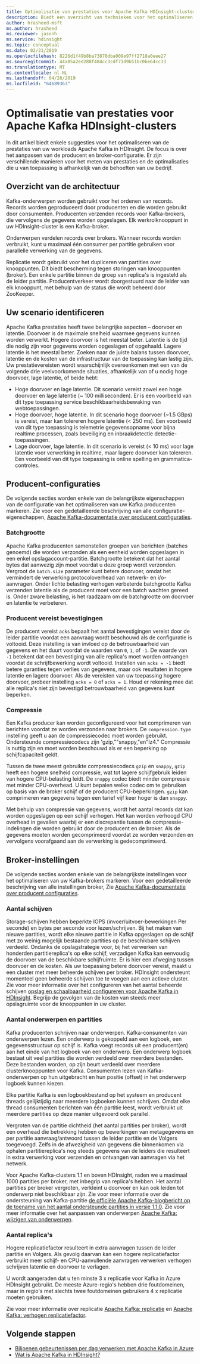 ```yaml
---
title: Optimalisatie van prestaties voor Apache Kafka HDInsight-clusters
description: Biedt een overzicht van technieken voor het optimaliseren van Apache Kafka-workloads op Azure HDInsight.
author: hrasheed-msft
ms.author: hrasheed
ms.reviewer: jasonh
ms.service: hdinsight
ms.topic: conceptual
ms.date: 02/21/2019
ms.openlocfilehash: 8226d1f49b8ba73870dba009e97ff2718a0eee27
ms.sourcegitcommit: 44a85a2ed288f484cc3cdf71d9b51bc0be64cc33
ms.translationtype: MT
ms.contentlocale: nl-NL
ms.lasthandoff: 04/28/2019
ms.locfileid: "64689363"
---
```

# <a name="performance-optimization-for-apache-kafka-hdinsight-clusters"></a>Optimalisatie van prestaties voor Apache Kafka HDInsight-clusters

In dit artikel biedt enkele suggesties voor het optimaliseren van de prestaties van uw workloads Apache Kafka in HDInsight. De focus is over het aanpassen van de producent en broker-configuratie. Er zijn verschillende manieren voor het meten van prestaties en de optimalisaties die u van toepassing is afhankelijk van de behoeften van uw bedrijf.

## <a name="architecture-overview"></a>Overzicht van de architectuur

Kafka-onderwerpen worden gebruikt voor het ordenen van records. Records worden geproduceerd door producenten en die worden gebruikt door consumenten. Producenten verzenden records voor Kafka-brokers, die vervolgens de gegevens worden opgeslagen. Elk werkrolknooppunt in uw HDInsight-cluster is een Kafka-broker.

Onderwerpen verdelen records over brokers. Wanneer records worden verbruikt, kunt u maximaal één consumer per partitie gebruiken voor parallelle verwerking van de gegevens.

Replicatie wordt gebruikt voor het dupliceren van partities over knooppunten. Dit biedt bescherming tegen storingen van knooppunten (broker). Een enkele partitie binnen de groep van replica's is ingesteld als de leider partitie. Producentverkeer wordt doorgestuurd naar de leider van elk knooppunt, met behulp van de status die wordt beheerd door ZooKeeper.

## <a name="identify-your-scenario"></a>Uw scenario identificeren

Apache Kafka prestaties heeft twee belangrijke aspecten – doorvoer en latentie. Doorvoer is de maximale snelheid waarmee gegevens kunnen worden verwerkt. Hogere doorvoer is het meestal beter. Latentie is de tijd die nodig zijn voor gegevens worden opgeslagen of opgehaald. Lagere latentie is het meestal beter. Zoeken naar de juiste balans tussen doorvoer, latentie en de kosten van de infrastructuur van de toepassing kan lastig zijn. Uw prestatievereisten wordt waarschijnlijk overeenkomen met een van de volgende drie veelvoorkomende situaties, afhankelijk van of u nodig hoge doorvoer, lage latentie, of beide hebt:

* Hoge doorvoer en lage latentie. Dit scenario vereist zowel een hoge doorvoer en lage latentie (~ 100 milliseconden). Er is een voorbeeld van dit type toepassing service beschikbaarheidsbewaking van webtoepassingen.
* Hoge doorvoer, hoge latentie. In dit scenario hoge doorvoer (~1.5 GBps) is vereist, maar kan tolereren hogere latentie (< 250 ms). Een voorbeeld van dit type toepassing is telemetrie gegevensopname voor bijna realtime processen, zoals beveiliging en inbraakdetectie detectie-toepassingen.
* Lage doorvoer, lage latentie. In dit scenario is vereist (< 10 ms) voor lage latentie voor verwerking in realtime, maar lagere doorvoer kan tolereren. Een voorbeeld van dit type toepassing is online spelling en grammatica-controles.

## <a name="producer-configurations"></a>Producent-configuraties

De volgende secties worden enkele van de belangrijkste eigenschappen van de configuratie van het optimaliseren van uw Kafka producenten markeren. Zie voor een gedetailleerde beschrijving van alle configuratie-eigenschappen, [Apache Kafka-documentatie over producent configuraties](https://kafka.apache.org/documentation/#producerconfigs).

### <a name="batch-size"></a>Batchgrootte

Apache Kafka producenten samenstellen groepen van berichten (batches genoemd) die worden verzonden als een eenheid worden opgeslagen in een enkel opslagaccount-partitie. Batchgrootte betekent dat het aantal bytes dat aanwezig zijn moet voordat u deze groep wordt verzonden. Vergroot de `batch.size` parameter kunt betere doorvoer, omdat het vermindert de verwerking protocoloverhead van netwerk- en i/o-aanvragen. Onder lichte belasting verhogen verbeterde batchgrootte Kafka verzenden latentie als de producent moet voor een batch wachten gereed is. Onder zware belasting, is het raadzaam om de batchgrootte om doorvoer en latentie te verbeteren.

### <a name="producer-required-acknowledgements"></a>Producent vereist bevestigingen

De producent vereist `acks` bepaalt het aantal bevestigingen vereist door de leider partitie voordat een aanvraag wordt beschouwd als de configuratie is voltooid. Deze instelling is van invloed op de betrouwbaarheid van gegevens en het duurt voordat de waarden van `0`, `1`, of `-1`. De waarde van `-1` betekent dat een bevestiging van alle replica's moet worden ontvangen voordat de schrijfbewerking wordt voltooid. Instellen van `acks = -1` biedt betere garanties tegen verlies van gegevens, maar ook resultaten in hogere latentie en lagere doorvoer. Als de vereisten van uw toepassing hogere doorvoer, probeer instelling `acks = 0` of `acks = 1`. Houd er rekening mee dat alle replica's niet zijn bevestigd betrouwbaarheid van gegevens kunt beperken.

### <a name="compression"></a>Compressie

Een Kafka producer kan worden geconfigureerd voor het comprimeren van berichten voordat ze worden verzonden naar brokers. De `compression.type` instelling geeft u aan de compressiecodec moet worden gebruikt. Ondersteunde compressiecodecs zijn 'gzip,""snappy,"en"lz4." Compressie is nuttig zijn en moet worden beschouwd als er een beperking op schijfcapaciteit geldt.

Tussen de twee meest gebruikte compressiecodecs `gzip` en `snappy`, `gzip` heeft een hogere snelheid compressie, wat tot lagere schijfgebruik leiden van hogere CPU-belasting leidt. De `snappy` codec biedt minder compressie met minder CPU-overhead. U kunt bepalen welke codec om te gebruiken op basis van de broker schijf of de producent CPU-beperkingen. `gzip` kan comprimeren van gegevens tegen een tarief vijf keer hoger is dan `snappy`.

Met behulp van compressie van gegevens, wordt het aantal records dat kan worden opgeslagen op een schijf verhogen. Het kan worden verhoogd CPU overhead in gevallen waarbij er een discrepantie tussen de compressie-indelingen die worden gebruikt door de producent en de broker. Als de gegevens moeten worden gecomprimeerd voordat ze worden verzonden en vervolgens voorafgaand aan de verwerking is gedecomprimeerd.

## <a name="broker-settings"></a>Broker-instellingen

De volgende secties worden enkele van de belangrijkste instellingen voor het optimaliseren van uw Kafka-brokers markeren. Voor een gedetailleerde beschrijving van alle instellingen broker, Zie [Apache Kafka-documentatie over producent configuraties](https://kafka.apache.org/documentation/#producerconfigs).


### <a name="number-of-disks"></a>Aantal schijven

Storage-schijven hebben beperkte IOPS (invoer/uitvoer-bewerkingen Per seconde) en bytes per seconde voor lezen/schrijven. Bij het maken van nieuwe partities, wordt elke nieuwe partitie in Kafka opgeslagen op de schijf met zo weinig mogelijk bestaande partities op de beschikbare schijven verdeeld. Ondanks de opslagstrategie voor, bij het verwerken van honderden partitiereplica's op elke schijf, verzadigen Kafka kan eenvoudig de doorvoer van de beschikbare schijfruimte. Er is hier een afweging tussen doorvoer en de kosten. Als uw toepassing betere doorvoer vereist, maakt u een cluster met meer beheerde schijven per broker. HDInsight ondersteunt momenteel geen beheerde schijven toe te voegen aan een actieve cluster. Zie voor meer informatie over het configureren van het aantal beheerde schijven [opslag en schaalbaarheid configureren voor Apache Kafka in HDInsight](apache-kafka-scalability.md). Begrijp de gevolgen van de kosten van steeds meer opslagruimte voor de knooppunten in uw cluster.

### <a name="number-of-topics-and-partitions"></a>Aantal onderwerpen en partities

Kafka producenten schrijven naar onderwerpen. Kafka-consumenten van onderwerpen lezen. Een onderwerp is gekoppeld aan een logboek, een gegevensstructuur op schijf is. Kafka voegt records uit een producent(en) aan het einde van het logboek van een onderwerp. Een onderwerp logboek bestaat uit veel partities die worden verdeeld over meerdere bestanden. Deze bestanden worden, op zijn beurt verdeeld over meerdere clusterknooppunten voor Kafka. Consumenten lezen van Kafka-onderwerpen op hun uitgebracht en hun positie (offset) in het onderwerp logboek kunnen kiezen.

Elke partitie Kafka is een logboekbestand op het systeem en producent threads gelijktijdig naar meerdere logboeken kunnen schrijven. Omdat elke thread consumenten berichten van één partitie leest, wordt verbruikt uit meerdere partities op deze manier uitgevoerd ook parallel.

Vergroten van de partitie dichtheid (het aantal partities per broker), wordt een overhead die betrekking hebben op bewerkingen van metagegevens en per partitie aanvraag/antwoord tussen de leider partitie en de Volgers toegevoegd. Zelfs in de afwezigheid van gegevens die binnenkomen via ophalen partitiereplica's nog steeds gegevens van de leiders die resulteert in extra verwerking voor verzenden en ontvangen van aanvragen via het netwerk.

Voor Apache Kafka-clusters 1.1 en boven HDInsight, raden we u maximaal 1000 partities per broker, met inbegrip van replica's hebben. Het aantal partities per broker vergroten, verkleint u doorvoer en kan ook leiden tot onderwerp niet beschikbaar zijn. Zie voor meer informatie over de ondersteuning van Kafka-partitie [de officiële Apache Kafka-blogbericht op de toename van het aantal ondersteunde partities in versie 1.1.0](https://blogs.apache.org/kafka/entry/apache-kafka-supports-more-partitions). Zie voor meer informatie over het aanpassen van onderwerpen [Apache Kafka: wijzigen van onderwerpen](https://kafka.apache.org/documentation/#basic_ops_modify_topic).

### <a name="number-of-replicas"></a>Aantal replica's

Hogere replicatiefactor resulteert in extra aanvragen tussen de leider partitie en Volgers. Als gevolg daarvan kan een hogere replicatiefactor verbruikt meer schijf- en CPU-aanvullende aanvragen verwerken verhogen schrijven latentie en doorvoer te verlagen.

U wordt aangeraden dat u ten minste 3 x replicatie voor Kafka in Azure HDInsight gebruikt. De meeste Azure-regio's hebben drie foutdomeinen, maar in regio's met slechts twee foutdomeinen gebruikers 4 x replicatie moeten gebruiken.

Zie voor meer informatie over replicatie [Apache Kafka: replicatie](https://kafka.apache.org/documentation/#replication) en [Apache Kafka: verhogen replicatiefactor](https://kafka.apache.org/documentation/#basic_ops_increase_replication_factor).

## <a name="next-steps"></a>Volgende stappen

* [Biljoenen gebeurtenissen per dag verwerken met Apache Kafka in Azure](https://azure.microsoft.com/blog/processing-trillions-of-events-per-day-with-apache-kafka-on-azure/)
* [Wat is Apache Kafka in HDInsight?](apache-kafka-introduction.md)

